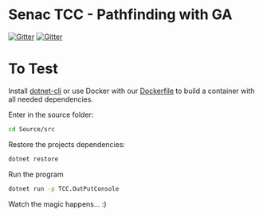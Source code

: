 # Senac TCC - Pathfinding with GA

[![Gitter](https://img.shields.io/gitter/room/nwjs/nw.js.svg?maxAge=2592000?style=flat-square)](https://gitter.im/GDPLTDA/SenacTCC)
[![Gitter](https://img.shields.io/badge/Hu-Board-7965cc.svg)](https://huboard.com/GDPLTDA/SenacTCC)


# To Test

Install [dotnet-cli](https://www.microsoft.com/net/core) or use Docker with our [Dockerfile](https://github.com/GDPLTDA/SenacTCC/blob/master/Dockerfile/) to build a container with all needed dependencies.

Enter in the source folder:
```sh
cd Source/src
```

Restore the projects dependencies:
```sh
dotnet restore
```

Run the program
```sh
dotnet run -p TCC.OutPutConsole  
```

Watch the magic happens... :)


